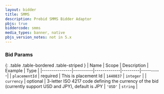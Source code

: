 ```yaml
---
layout: bidder
title: SMMS
description: Prebid SMMS Bidder Adaptor
pbjs: true
biddercode: smms
media_types: banner, native
pbjs_version_notes: not in 5.x
---
```


### Bid Params

{: .table .table-bordered .table-striped }
| Name          | Scope    | Description | Example | Type     |
|---------------|----------|-------------|---------|----------|
| `placementId` | required |  This is placement Id          | `1440837`   | `integer` |
| `currency`         | optional | 3-letter ISO 4217 code defining the currency of the bid (currently support USD and JPY), default is JPY            |   `'USD'`      | `string`  |
